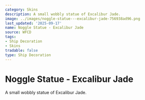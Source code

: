 ```yaml
---
category: Skins
description: A small wobbly statue of Excalibur Jade.
image: ../images/noggle-statue---excalibur-jade-756938ad96.png
last_updated: '2025-09-17'
name: Noggle Statue - Excalibur Jade
source: WFCD
tags:
- Ship Decoration
- Skins
tradable: false
type: Ship Decoration
---
```


# Noggle Statue - Excalibur Jade

A small wobbly statue of Excalibur Jade.

